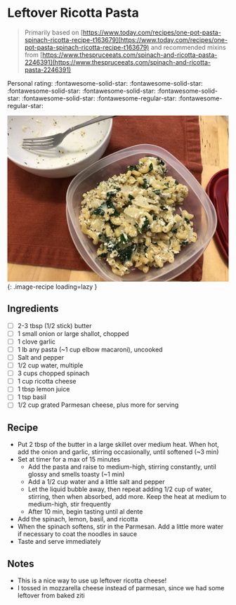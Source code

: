 # Leftover Ricotta Pasta

> Primarily based on [https://www.today.com/recipes/one-pot-pasta-spinach-ricotta-recipe-t163679](https://www.today.com/recipes/one-pot-pasta-spinach-ricotta-recipe-t163679) and recommended mixins from [https://www.thespruceeats.com/spinach-and-ricotta-pasta-2246391](https://www.thespruceeats.com/spinach-and-ricotta-pasta-2246391)

<!-- {cts} rating=3; (User can specify rating on scale of 1-5) -->
Personal rating: :fontawesome-solid-star: :fontawesome-solid-star: :fontawesome-solid-star: :fontawesome-solid-star: :fontawesome-solid-star: :fontawesome-solid-star: :fontawesome-regular-star: :fontawesome-regular-star:
<!-- {cte} -->

<!-- {cts} name_image=leftover_ricotta_pasta.jpg; (User can specify image name) -->
![leftover_ricotta_pasta.jpg](./leftover_ricotta_pasta.jpg){: .image-recipe loading=lazy }
<!-- {cte} -->

## Ingredients

* [ ] 2-3 tbsp (1/2 stick) butter
* [ ] 1 small onion or large shallot, chopped
* [ ] 1 clove garlic
* [ ] 1 lb any pasta (~1 cup elbow macaroni), uncooked
* [ ] Salt and pepper
* [ ] 1/2 cup water, multiple
* [ ] 3 cups chopped spinach
* [ ] 1 cup ricotta cheese
* [ ] 1 tbsp lemon juice
* [ ] 1 tsp basil
* [ ] 1/2 cup grated Parmesan cheese, plus more for serving

## Recipe

* Put 2 tbsp of the butter in a large skillet over medium heat. When hot, add the onion and garlic, stirring occasionally, until softened (~3 min)
* Set at timer for a max of 15 minutes
    * Add the pasta and raise to medium-high, stirring constantly, until  glossy and smells toasty (~1 min)
    * Add a 1/2 cup water and a little salt and pepper
    * Let the liquid bubble away, then repeat adding 1/2 cup of water, stirring, then when absorbed, add more. Keep the heat at medium to medium-high, stir frequently
    * After 10 min, begin tasting until al dente
* Add the spinach, lemon, basil, and ricotta
* When the spinach softens, stir in the Parmesan. Add a little more water if necessary to coat the noodles in sauce
* Taste and serve immediately

## Notes

* This is a nice way to use up leftover ricotta cheese!
* I tossed in mozzarella cheese instead of parmesan, since we had some leftover from baked ziti
